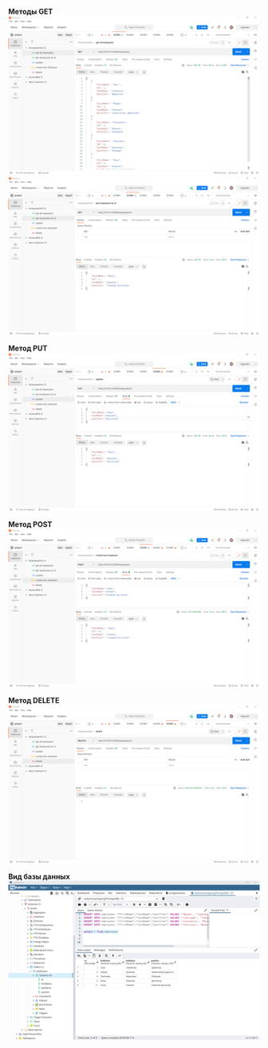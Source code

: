 **Методы GET**
![Image text](screens/get_all.png)
![Image text](screens/get_one.png)

**Метод PUT**
![Image text](screens/update.png)

**Метод POST**
![Image text](screens/create.png)

**Метод DELETE**
![Image text](screens/delete.png)

**Вид базы данных**
![Image text](screens/postgres.png)
